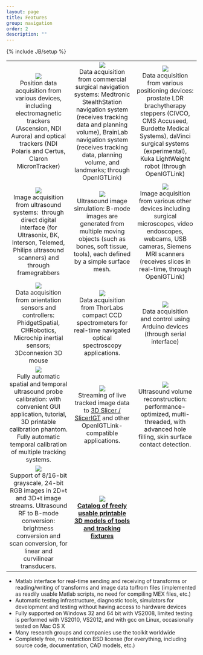 ```yaml
---
layout: page
title: Features
group: navigation
order: 2
description: ""
---
```

{% include JB/setup %}

<table>
  <tbody>
    <tr>
      <td style="text-align: center;"> <img src="{{ site.url }}/assets/images/Trackers.png" /><br />
        Position data acquisition from various devices, including electromagnetic trackers (Ascension, NDI Aurora) and optical trackers (NDI Polaris and Certus, Claron MicronTracker)
      </td>
      <td style="text-align: center;"> <img src="{{ site.url }}/assets/images/NavSystems.png" /><br />
        Data acquisition from commercial surgical navigation systems: Medtronic StealthStation navigation system (receives tracking data and planning volume), BrainLab navigation system (receives tracking data, planning volume, and landmarks; through OpenIGTLink)
      </td>
      <td style="text-align: center;"> <img src="{ site.url }}/assets/images/PositioningDevices.png" /><br />
        Data acquisition from various positioning devices: prostate LDR brachytherapy steppers (CIVCO, CMS Accuseed, Burdette Medical Systems), daVinci surgical systems (experimental), Kuka LightWeight robot (through OpenIGTLink)
      </td>
    </tr>
    <tr>
      <td style="text-align: center;"><img src="{ site.url }}/assets/images/Ultrasound.png" /><br />
        Image acquisition from ultrasound systems: &nbsp;through direct digital interface (for Ultrasonix, BK, Interson, Telemed, Philips ultrasound scanners) and through framegrabbers
      </td>
      <td style="text-align: center;"><img src="{ site.url }}/assets/images/UsSimulator.png" /><br />
        Ultrasound image simulation: B-mode images are generated from multiple moving objects (such as bones, soft tissue, tools), each defined by a simple surface mesh.
      </td>
      <td style="text-align: center;"><img src="{ site.url }}/assets/images/ImagingDevices.png" /><br />
        Image acquisition from various other devices including surgical microscopes, video endoscopes, webcams, USB cameras, Siemens MRI scanners (receives slices in real-time, through OpenIGTLink)
      </td>
    </tr>
    <tr>
      <td style="text-align: center;"><img src="{ site.url }}/assets/images/Imu.png" /><br />
        Data acquisition from orientation sensors and controllers: PhidgetSpatial, CHRobotics, Microchip inertial sensors; 3Dconnexion 3D mouse
      </td>
      <td style="text-align: center;"><img src="{ site.url }}/assets/images/Spectrometer.png" /><br />
        Data acquisition from ThorLabs compact CCD spectrometers for real-time navigated optical spectroscopy applications.
      </td>
      <td style="text-align: center;"><img src="{ site.url }}/assets/images/Arduino.png" /><br />
        Data acquisition and control using Arduino devices (through serial interface)
      </td>
    </tr>
    <tr>
      <td style="text-align: center;"><img src="{ site.url }}/assets/images/fCal.png" /><br />
        Fully automatic spatial and temporal ultrasound probe calibration: with convenient GUI application, tutorial, 3D printable calibration phantom. Fully automatic temporal calibration of multiple tracking systems.
      </td>
      <td style="text-align: center;"><img src="{ site.url }}/assets/images/PlusServer.png" /><br />
        Streaming of live tracked&nbsp;image data to <a href="http://www.slicerigt.org">3D Slicer / SlicerIGT</a> and other OpenIGTLink-compatible applications.
      </td>
      <td style="text-align: center;"><img src="{ site.url }}/assets/images/VolRec.png" /><br />
        Ultrasound volume reconstruction: performance-optimized, multi-threaded, with advanced hole filling, skin surface contact detection.
      </td>
    </tr>
    <tr>
      <td style="text-align: center;"><img src="{ site.url }}/assets/images/4dUs.png" /><br />
        Support of 8/16-bit grayscale, 24-bit RGB images in 2D+t and 3D+t image streams.  Ultrasound RF to B-mode conversion: brightness conversion and scan conversion, for linear and curvilinear transducers.
      </td>
      <td style="text-align: center;"><img src="{ site.url }}/assets/images/ModelCatalog.png" /><br />
        <a href="http://perk-software.cs.queensu.ca/plus/doc/nightly/modelcatalog/"><strong>Catalog of freely usable printable 3D models of tools and tracking fixtures </strong></a>
      </td>
      <td style="text-align: center;">&nbsp;</td>
    </tr>
  </tbody>
</table>

<p>

- Matlab interface for real-time sending and receiving of transforms or reading/writing of transforms and image data to/from files (implemented as readily usable Matlab scripts, no need for compiling MEX files, etc.)
- Automatic testing infrastructure, diagnostic tools, simulators for development and testing without having access to hardware devices
- Fully supported on Windows 32 and 64 bit with VS2008, limited testing is performed with VS2010, VS2012,&nbsp;and with gcc on Linux, occasionally tested on Mac OS X
- Many research groups and companies use the toolkit worldwide
- Completely free, no restriction BSD license (for everything, including source code, documentation, CAD models, etc.)
